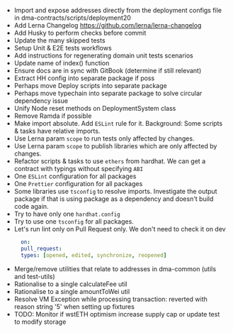 - Import and expose addresses directly from the deployment configs file in dma-contracts/scripts/deployment20
- Add Lerna Changelog https://github.com/lerna/lerna-changelog
- Add Husky to perform checks before commit
- Update the many skipped tests
- Setup Unit & E2E tests workflows
- Add instructions for regenerating domain unit tests scenarios
- Update name of index() function
- Ensure docs are in sync with GitBook (determine if still relevant)
- Extract HH config into separate package if poss
- Perhaps move Deploy scripts into separate package
- Perhaps move typechain into separate package to solve circular dependency issue
- Unify Node reset methods on DeploymentSystem class
- Remove Ramda if possible
- Make import absolute. Add `ESLint` rule for it. Background: Some scripts & tasks have relative imports.
- Use Lerna param `scope` to run tests only affected by changes. 
- Use Lerna param `scope` to publish libraries which are only affected by changes.
- Refactor scripts & tasks to use `ethers` from hardhat. We can get a contract with typings without specifying `ABI`
- One `ESLint` configuration for all packages
- One `Prettier` configuration for all packages
- Some libraries use `tsconfig` to resolve imports. Investigate the output package if that is using package as a dependency and doesn't build code again. 
- Try to have only one `hardhat.config`
- Try to use one `tsconfig` for all packages.
- Let's run lint only on Pull Request only. We don't need to check it on dev
  ```yaml
    on:
    pull_request:
    types: [opened, edited, synchronize, reopened]
  ```
- Merge/remove utilities that relate to addresses in dma-common (utils and test-utils)
- Rationalise to a single calculateFee util
- Rationalise to a single amountToWei util
- Resolve VM Exception while processing transaction: reverted with reason string '5' when setting up fixtures
- TODO: Monitor if wstETH optimism increase supply cap or update test to modify storage